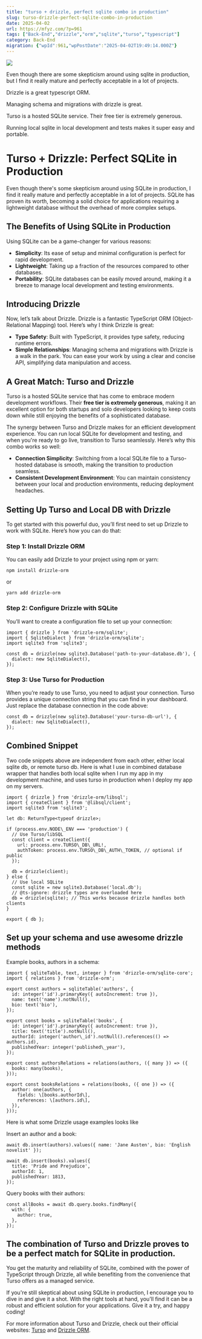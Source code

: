 ```yaml
---
title: "turso + drizzle, perfect sqlite combo in production"
slug: turso-drizzle-perfect-sqlite-combo-in-production
date: 2025-04-02
url: https://mfyz.com/?p=961
tags: ["Back-End","drizzle","orm","sqlite","turso","typescript"]
category: Back-End
migration: {"wpId":961,"wpPostDate":"2025-04-02T19:49:14.000Z"}
---
```


![](/images/archive/en/2025/04/image.png)

Even though there are some skepticism around using sqlite in production, but I find it really mature and perfectly acceptable in a lot of projects.

Drizzle is a great typescript ORM.

Managing schema and migrations with drizzle is great.

Turso is a hosted SQLite service. Their free tier is extremely generous.

Running local sqlite in local development and tests makes it super easy and portable.

# Turso + Drizzle: Perfect SQLite in Production

Even though there's some skepticism around using SQLite in production, I find it really mature and perfectly acceptable in a lot of projects. SQLite has proven its worth, becoming a solid choice for applications requiring a lightweight database without the overhead of more complex setups.

## The Benefits of Using SQLite in Production

Using SQLite can be a game-changer for various reasons:

*   **Simplicity**: Its ease of setup and minimal configuration is perfect for rapid development.
*   **Lightweight**: Taking up a fraction of the resources compared to other databases.
*   **Portability**: SQLite databases can be easily moved around, making it a breeze to manage local development and testing environments.

## Introducing Drizzle

Now, let’s talk about Drizzle. Drizzle is a fantastic TypeScript ORM (Object-Relational Mapping) tool. Here’s why I think Drizzle is great:

*   **Type Safety**: Built with TypeScript, it provides type safety, reducing runtime errors.
*   **Simple Relationships**: Managing schema and migrations with Drizzle is a walk in the park. You can ease your work by using a clear and concise API, simplifying data manipulation and access.

## A Great Match: Turso and Drizzle

Turso is a hosted SQLite service that has come to embrace modern development workflows. Their **free tier is extremely generous**, making it an excellent option for both startups and solo developers looking to keep costs down while still enjoying the benefits of a sophisticated database.

The synergy between Turso and Drizzle makes for an efficient development experience. You can run local SQLite for development and testing, and when you're ready to go live, transition to Turso seamlessly. Here’s why this combo works so well:

*   **Connection Simplicity**: Switching from a local SQLite file to a Turso-hosted database is smooth, making the transition to production seamless.
*   **Consistent Development Environment**: You can maintain consistency between your local and production environments, reducing deployment headaches.

## Setting Up Turso and Local DB with Drizzle

To get started with this powerful duo, you’ll first need to set up Drizzle to work with SQLite. Here’s how you can do that:

### Step 1: Install Drizzle ORM

You can easily add Drizzle to your project using npm or yarn:

```
npm install drizzle-orm
```

or

```
yarn add drizzle-orm
```

### Step 2: Configure Drizzle with SQLite

You’ll want to create a configuration file to set up your connection:

```
import { drizzle } from 'drizzle-orm/sqlite';
import { SqliteDialect } from 'drizzle-orm/sqlite';
import sqlite3 from 'sqlite3';

const db = drizzle(new sqlite3.Database('path-to-your-database.db'), {
  dialect: new SqliteDialect(),
});
```

### Step 3: Use Turso for Production

When you’re ready to use Turso, you need to adjust your connection. Turso provides a unique connection string that you can find in your dashboard. Just replace the database connection in the code above:

```
const db = drizzle(new sqlite3.Database('your-turso-db-url'), {
  dialect: new SqliteDialect(),
});
```

## Combined Snippet

Two code snippets above are independent from each other, either local sqlite db, or remote turso db. Here is what I use in combined database wrapper that handles both local sqlite when I run my app in my development machine, and uses turso in production when I deploy my app on my servers.

```
import { drizzle } from 'drizzle-orm/libsql';
import { createClient } from '@libsql/client';
import sqlite3 from 'sqlite3';

let db: ReturnType<typeof drizzle>;

if (process.env.NODE\_ENV === 'production') {
  // Use Turso/libSQL
  const client = createClient({
    url: process.env.TURSO\_DB\_URL!,
    authToken: process.env.TURSO\_DB\_AUTH\_TOKEN, // optional if public
  });

  db = drizzle(client);
} else {
  // Use local SQLite
  const sqlite = new sqlite3.Database('local.db');
  // @ts-ignore: drizzle types are overloaded here
  db = drizzle(sqlite); // This works because drizzle handles both clients
}

export { db };
```

## Set up your schema and use awesome drizzle methods

Example books, authors in a schema:

```
import { sqliteTable, text, integer } from 'drizzle-orm/sqlite-core';
import { relations } from 'drizzle-orm';

export const authors = sqliteTable('authors', {
  id: integer('id').primaryKey({ autoIncrement: true }),
  name: text('name').notNull(),
  bio: text('bio'),
});

export const books = sqliteTable('books', {
  id: integer('id').primaryKey({ autoIncrement: true }),
  title: text('title').notNull(),
  authorId: integer('author\_id').notNull().references(() => authors.id),
  publishedYear: integer('published\_year'),
});

export const authorsRelations = relations(authors, ({ many }) => ({
  books: many(books),
}));

export const booksRelations = relations(books, ({ one }) => ({
  author: one(authors, {
    fields: \[books.authorId\],
    references: \[authors.id\],
  }),
}));
```

Here is what some Drizzle usage examples looks like

Insert an author and a book:

```
await db.insert(authors).values({ name: 'Jane Austen', bio: 'English novelist' });

await db.insert(books).values({
  title: 'Pride and Prejudice',
  authorId: 1,
  publishedYear: 1813,
});
```

Query books with their authors:

```
const allBooks = await db.query.books.findMany({
  with: {
    author: true,
  },
});
```

## The combination of Turso and Drizzle proves to be a perfect match for SQLite in production.

You get the maturity and reliability of SQLite, combined with the power of TypeScript through Drizzle, all while benefiting from the convenience that Turso offers as a managed service.

If you're still skeptical about using SQLite in production, I encourage you to dive in and give it a shot. With the right tools at hand, you'll find it can be a robust and efficient solution for your applications. Give it a try, and happy coding!

For more information about Turso and Drizzle, check out their official websites: [Turso](https://turso.tech) and [Drizzle ORM](https://orm.drizzle.team).